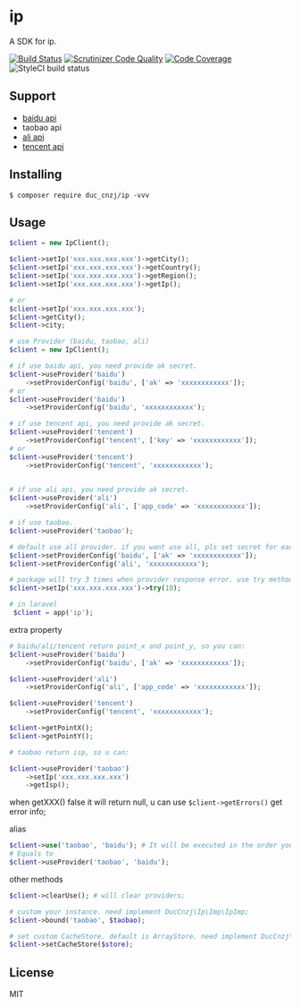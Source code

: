 # ip

A SDK for ip.

[![Build Status](https://travis-ci.com/DuC-cnZj/ip.svg?branch=master)](https://travis-ci.com/DuC-cnZj/ip)
[![Scrutinizer Code Quality](https://scrutinizer-ci.com/g/DuC-cnZj/ip/badges/quality-score.png?b=master)](https://scrutinizer-ci.com/g/DuC-cnZj/ip/?branch=master)
[![Code Coverage](https://scrutinizer-ci.com/g/DuC-cnZj/ip/badges/coverage.png?b=master)](https://scrutinizer-ci.com/g/DuC-cnZj/ip/?branch=master)
![StyleCI build status](https://github.styleci.io/repos/156356126/shield)

## Support

- [baidu api](http://lbsyun.baidu.com/index.php?title=webapi/ip-api)
- taobao api
- [ali api](https://market.aliyun.com/products/57002002/cmapi018957.html?spm=5176.730005.productlist.d_cmapi018957.6f613524XYMOwf&innerSource=search_ip#sku=yuncode1295700000)
- [tencent api](https://lbs.qq.com/webservice_v1/guide-ip.html)

## Installing

```shell
$ composer require duc_cnzj/ip -vvv
```

## Usage

```php
$client = new IpClient();

$client->setIp('xxx.xxx.xxx.xxx')->getCity();
$client->setIp('xxx.xxx.xxx.xxx')->getCountry();
$client->setIp('xxx.xxx.xxx.xxx')->getRegion();
$client->setIp('xxx.xxx.xxx.xxx')->getIp();

# or
$client->setIp('xxx.xxx.xxx.xxx');
$client->getCity();
$client->city;

# use Provider (baidu, taobao, ali)
$client = new IpClient();

# if use baidu api, you need provide ak secret.
$client->useProvider('baidu')
    ->setProviderConfig('baidu', ['ak' => 'xxxxxxxxxxxx']);
# or 
$client->useProvider('baidu')
    ->setProviderConfig('baidu', 'xxxxxxxxxxxx');

# if use tencent api, you need provide ak secret.
$client->useProvider('tencent')
    ->setProviderConfig('tencent', ['key' => 'xxxxxxxxxxxx']);
# or 
$client->useProvider('tencent')
    ->setProviderConfig('tencent', 'xxxxxxxxxxxx');
    

# if use ali api, you need provide ak secret.
$client->useProvider('ali')
    ->setProviderConfig('ali', ['app_code' => 'xxxxxxxxxxxx']);

# if use taobao.
$client->useProvider('taobao');

# default use all provider. if you want use all, pls set secret for each provider.
$client->setProviderConfig('baidu', ['ak' => 'xxxxxxxxxxxx']);
$client->setProviderConfig('ali', 'xxxxxxxxxxxx');

# package will try 3 times when provider response error. use try method to reset tryTimes.
$client->setIp('xxx.xxx.xxx.xxx')->try(10);

# in laravel
 $client = app('ip');
```

extra property
```php
# baidu/ali/tencent return point_x and point_y, so you can:
$client->useProvider('baidu')
    ->setProviderConfig('baidu', ['ak' => 'xxxxxxxxxxxx']);

$client->useProvider('ali')
    ->setProviderConfig('ali', ['app_code' => 'xxxxxxxxxxxx']);

$client->useProvider('tencent')
    ->setProviderConfig('tencent', 'xxxxxxxxxxxx');

$client->getPointX();
$client->getPointY();

# taobao return isp, so u can:

$client->useProvider('taobao')
    ->setIp('xxx.xxx.xxx.xxx')
    ->getIsp();
```

when getXXX() false it will return null, u can use `$client->getErrors()` get error info;

alias
```php
$client->use('taobao', 'baidu'); # It will be executed in the order you passed it in
# Equals to
$client->useProvider('taobao', 'baidu');
```

other methods
```php
$client->clearUse(); # will clear providers;

# custom your instance. need implement DucCnzj\Ip\Imp\IpImp;
$client->bound('taobao', $taobao);

# set custom CacheStore. default is ArrayStore. need implement DucCnzj\Ip\Imp\CacheStoreImp;
$client->setCacheStore($store);
```

## License

MIT
